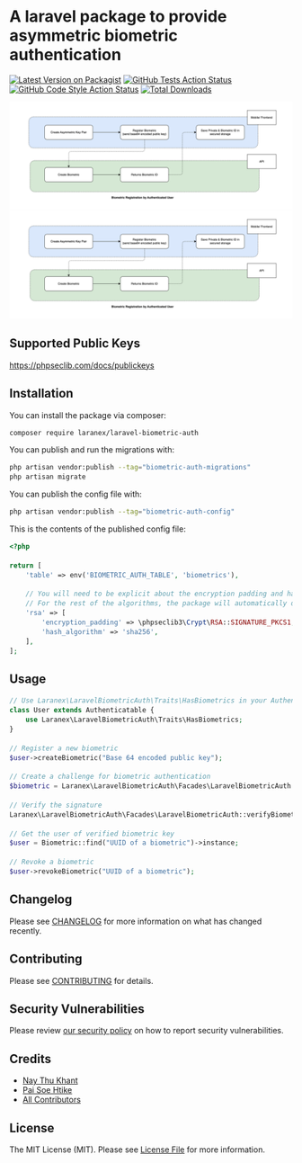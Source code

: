 # A laravel package to provide asymmetric biometric authentication

[![Latest Version on Packagist](https://img.shields.io/packagist/v/laranex/laravel-biometric-auth.svg?style=flat-square)](https://packagist.org/packages/laranex/laravel-biometric-auth)
[![GitHub Tests Action Status](https://img.shields.io/github/actions/workflow/status/laranex/laravel-biometric-auth/run-tests.yml?branch=main&label=tests&style=flat-square)](https://github.com/laranex/laravel-biometric-auth/actions?query=workflow%3Arun-tests+branch%3Amain)
[![GitHub Code Style Action Status](https://img.shields.io/github/actions/workflow/status/laranex/laravel-biometric-auth/fix-php-code-style-issues.yml?branch=main&label=code%20style&style=flat-square)](https://github.com/laranex/laravel-biometric-auth/actions?query=workflow%3A"Fix+PHP+code+style+issues"+branch%3Amain)
[![Total Downloads](https://img.shields.io/packagist/dt/laranex/laravel-biometric-auth.svg?style=flat-square)](https://packagist.org/packages/laranex/laravel-biometric-auth)

![Create Biometric](./docs/CreateBiometric.png)
![Verify Biometric](./docs/CreateBiometric.png)


## Supported Public Keys
https://phpseclib.com/docs/publickeys

## Installation

You can install the package via composer:

```bash
composer require laranex/laravel-biometric-auth
```

You can publish and run the migrations with:

```bash
php artisan vendor:publish --tag="biometric-auth-migrations"
php artisan migrate
```

You can publish the config file with:

```bash
php artisan vendor:publish --tag="biometric-auth-config"
```

This is the contents of the published config file:

```php
<?php

return [
    'table' => env('BIOMETRIC_AUTH_TABLE', 'biometrics'),

    // You will need to be explicit about the encryption padding and hash algorithm when working with RSA keys.
    // For the rest of the algorithms, the package will automatically detect with the help of phpseclib.
    'rsa' => [
        'encryption_padding' => \phpseclib3\Crypt\RSA::SIGNATURE_PKCS1,
        'hash_algorithm' => 'sha256',
    ],
];

```

## Usage

```php
// Use Laranex\LaravelBiometricAuth\Traits\HasBiometrics in your Authenticable Model such as User, Admin
class User extends Authenticatable {
    use Laranex\LaravelBiometricAuth\Traits\HasBiometrics;
}

// Register a new biometric
$user->createBiometric("Base 64 encoded public key");

// Create a challenge for biometric authentication
$biometric = Laranex\LaravelBiometricAuth\Facades\LaravelBiometricAuth::getBiometric("UUID of a biometric");

// Verify the signature
Laranex\LaravelBiometricAuth\Facades\LaravelBiometricAuth::verifyBiometric("UUID of a biometric", "Signature");

// Get the user of verified biometric key
$user = Biometric::find("UUID of a biometric")->instance;

// Revoke a biometric
$user->revokeBiometric("UUID of a biometric");
```


## Changelog

Please see [CHANGELOG](CHANGELOG.md) for more information on what has changed recently.

## Contributing

Please see [CONTRIBUTING](CONTRIBUTING.md) for details.

## Security Vulnerabilities

Please review [our security policy](../../security/policy) on how to report security vulnerabilities.

## Credits

- [Nay Thu Khant](https://github.com/naythukhant)
- [Pai Soe Htike](https://github.com/paisoedev)
- [All Contributors](../../contributors)

## License

The MIT License (MIT). Please see [License File](LICENSE.md) for more information.
